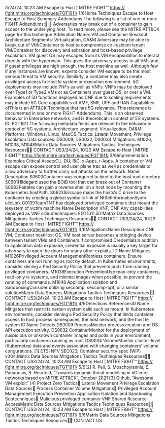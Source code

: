 3/24/24, 10:23 AM Escape to Host | MITRE FiGHT™
https://ﬁght.mitre.org/techniques/FGT1611/ 1/6Home Techniques Escape to Host
Escape to Host
Summary
Addendums
The following is a list of one or more FiGHT Addendums:󰅂 󰅂
Adversaries may break out of a container to gain access to
the underlying host. To read more, please see the MITRE
ATT&CK page for this technique
Addendum Name: VM and Container Breakout
Architecture Segments: Virtualization, OA&M
Adversary may be able to break out of VM/Container to host
to compromise co-resident tenant VM/Container for discovery
and ex ltration and host-based privilege escalation.
VM guest OS may escapes from its VM encapsulation to
interact directly with the hypervisor. This gives the adversary
access to all VMs and, if guest privileges are high enough, the
host machine as well. Although few if any instances are
known, experts consider VM escape to be the most serious
threat to VM security.
Similarly, a container may also create privileged access to
Host  le system or execution environment.
5G deployments may include PNFs as well as VNFs. VNFs
may be deployed over Type1 or Type2 VMs or as Containers
over guest OS, or over a VM. Examples of 5G functions
deployed as CNF due to scaling requirements may include 5G
Core capabilities of AMF, SMF, UPF and RAN Capabilities ofThis is an ATT&CK
Technique that has 5G
relevance. This relevance is
documented in one or more
FiGHT Addendums.
This is an observed behavior
in Enterprise networks, and is
theoretical in context of 5G
systems.
ID: FGT1611
The following metadata
fields are relevant to the
behavior in context of 5G
systems.
Architecture segment:
Virtualization, OA&M
Platforms: Windows, Linux,
MacOS
Tactics: Lateral Movement,
Privilege Escalation
Data sources: DS0009,
DS0032, DS0034
Mitigations: M1026, M1038,
M1048Matrix Data Sources Mitigations Tactics Techniques Resources󰍝󰇙
CONTACT US3/24/24, 10:23 AM Escape to Host | MITRE FiGHT™
https://ﬁght.mitre.org/techniques/FGT1611/ 2/6Implementation Examples
Critical AssetsCU, DU, RIC, x-Apps, r-Apps. A container or VM escape can
expose control and user plane tra c as well as credentials to
allow adversary to further carry out attacks on the network.
Name Description
S0600Container was
con gured to bind to
the host root directory
S0601Hildegard used the
BOtB tool that can
break out of Container
S0683Peirates can gain a
reverse shell on a host
node by mounting the
Kubernetes hostPath.
S0623Siliscape maps the
hosts’s C drive to the
contianer by creating a
global symbolic link of
NtSetInformationSymb
olicLink
G0139TeamTNT has deployed
privileged containers
that mount the
 lesystem of victim
machine
Name Description
VNF, CNF Any capabilities
deployed as VNF orSubtechniques:
FGT1611.501Matrix Data Sources Mitigations Tactics Techniques Resources󰍝󰇙
CONTACT US3/24/24, 10:23 AM Escape to Host | MITRE FiGHT™
https://ﬁght.mitre.org/techniques/FGT1611/ 3/6MitigationsName Description
CNF
VM, Contianer hostHost OS, VM host server
becomes a bridging
device between tenant
VMs and Containers if
compromised
CredentialsIn addition to
application data
exposure, credential
exposure is usually a
key target for adversary
to open the doors for
many other exploits.
ID Name Mitigates
M1026Privileged Account
ManagementRootless containers:
Ensure containers are
not running as root by
default. In Kubernetes
environments, consider
de ning a Pod Security
Policy that prevents
pods from running
privileged containers.
M1038Execution
PreventionUse read-only
containers, read-only
 le systems, and
minimal images when
possible, to prevent the
running of commands.
M1048 Application
Isolation and
SandboxingConsider utilizing
seccomp, seccomp-bpf,
or a similar solutionMatrix Data Sources Mitigations Tactics Techniques Resources󰍝󰇙
CONTACT US3/24/24, 10:23 AM Escape to Host | MITRE FiGHT™
https://ﬁght.mitre.org/techniques/FGT1611/ 4/6Detections
ReferencesID Name Mitigates
that restricts certain
system calls such as
mount. In Kubernetes
environments, consider
de ning a Pod Security
Policy that limits
container access to
host process
namespaces, the host
network, and the host
 le system
ID Name Detects
DS0009 ProcessMonitor process
creation and OS API
execution activity.
DS0032 ContainerMonitor for the
deployment of
suspicious or unknown
container images and
pods in your
environment,
particularly containers
running as root.
DS0034 VolumeMonitor cluster-level
(Kubernetes) data and
events associated with
changing containers'
volume con gurations.
[1] ETSI NFV SEC023, Container security spec (WIP) v004.Matrix Data Sources Mitigations Tactics Techniques Resources󰍝󰇙
CONTACT US3/24/24, 10:23 AM Escape to Host | MITRE FiGHT™
https://ﬁght.mitre.org/techniques/FGT1611/ 5/6[2] R. Pell, S. Moschoyiannis, E. Panaousis, R. Heart eld,
“Towards dynamic threat modelling in 5G core networks
based on MITRE ATT&CK”, October 2021
[3] Github, “Awesome VM exploit”
[4] Project Zero
Tactics󰅀
Lateral Movement
Privilege Escalation
Data Sources󰅀
Process
Container
Volume
Mitigations󰅀
Privileged Account Management
Execution Prevention
Application Isolation and Sandboxing
Subtechniques󰅀
Malicious privileged container VNF Shared Resource AccessMatrix Data Sources Mitigations Tactics Techniques Resources󰍝󰇙
CONTACT US3/24/24, 10:23 AM Escape to Host | MITRE FiGHT™
https://ﬁght.mitre.org/techniques/FGT1611/ 6/6Matrix Data Sources Mitigations Tactics Techniques Resources󰍝󰇙
CONTACT US